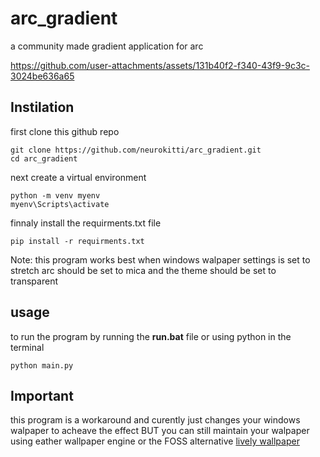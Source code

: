 # arc_gradient
a community made gradient application for arc


https://github.com/user-attachments/assets/131b40f2-f340-43f9-9c3c-3024be636a65


## Instilation
first clone this github repo
```
git clone https://github.com/neurokitti/arc_gradient.git
cd arc_gradient
```
next create a virtual environment
```
python -m venv myenv
myenv\Scripts\activate
```
finnaly install the requirments.txt file
```
pip install -r requirments.txt
```
Note: this program works best when windows walpaper settings is set to stretch
arc should be set to mica
and the theme should be set to transparent


## usage
to run the program by running the **run.bat** file or using python in the terminal
```
python main.py
```
## Important
this program is a workaround and curently just changes your windows walpaper to acheave the effect BUT you can still maintain your walpaper using eather wallpaper engine or the FOSS alternative [lively wallpaper](https://github.com/rocksdanister/lively)

